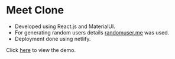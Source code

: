 # Meet Clone

* Developed using React.js and MaterialUI.
* For generating random users details [randomuser.me](https://randomuser.me/) was used.
* Deployment done using netlify.

Click [here](https://meet-clone-assessment.netlify.app/) to view the demo.


